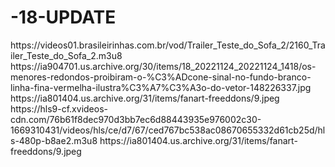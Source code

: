 # -18-UPDATE


<item>
<title>[COLOR silver][B] [/COLOR][/B][COLOR yellow]  FULL HD  [B][/COLOR][/B]</title>
<link>https://videos01.brasileirinhas.com.br/vod/Trailer_Teste_do_Sofa_2/2160_Trailer_Teste_do_Sofa_2.m3u8</link>
<thumbnail>https://ia904701.us.archive.org/30/items/18_20221124_20221124_1418/os-menores-redondos-proibiram-o-%C3%ADcone-sinal-no-fundo-branco-linha-fina-vermelha-ilustra%C3%A7%C3%A3o-do-vetor-148226337.jpg</thumbnail>
<fanart>https://ia801404.us.archive.org/31/items/fanart-freeddons/9.jpeg</fanart>
<info></info>
</item>

<item>
<title>[COLOR silver][B] TESTE [/COLOR][/B][COLOR yellow]  FULL HD  [B][/COLOR][/B]</title>
<link>https://hls9-cf.xvideos-cdn.com/76b61f8dec970d3bb7ec6d88443935e976002c30-1669310431/videos/hls/ce/d7/67/ced767bc538ac08670655332d61cb25d/hls-480p-b8ae2.m3u8</link>
<thumbnail></thumbnail>
<fanart>https://ia801404.us.archive.org/31/items/fanart-freeddons/9.jpeg</fanart>
<info></info>
</item>
